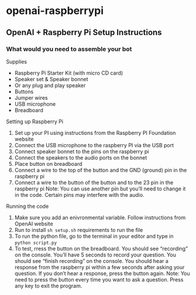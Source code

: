# openai-raspberrypi

## OpenAI + Raspberry Pi Setup Instructions 

### What would you need to assemble your bot 

Supplies 

* Raspberry Pi Starter Kit (with micro CD card)
* Speaker set  & Speaker bonnet
* Or any plug and play speaker
* Buttons
* Jumper wires 
* USB microphone 
* Breadboard

Setting up Raspberry Pi 

1) Set up your PI using instructions from the Raspberry PI Foundation website 
2) Connect the USB microphone to the raspberry PI via the USB port 
3) Connect speaker bonnet to the pins on the raspberry pi 
4) Connect the speakers to the audio ports on the bonnet 
5) Place button on breadboard 
6) Connect a wire to the top of the button and the GND (ground) pin in the raspberry pi 
7) Connect a wire to the button of the button and to the 23 pin in the raspberry pi 
Note: You can use another pin but you’ll need to change it in the code. Certain pins may interfere with the audio. 

Running the code 

1) Make sure you add an enivronmental variable. Follow instructions from OpenAI website 
2) Run to install `sh setup.sh` requirements to run the file 
3) To run the python file, go to the terminal in your editor and type in `python script.py`
5) To test, rress the button on the breadboard. You should see “recording” on the console. You’ll have 5 seconds to record your question. You should see “finish recording” on the console. You should hear a response from the raspberry pi within a few seconds after asking your question. If you don’t hear a response, press the button again. 
Note: You need to press the button every time you want to ask a question. Press any key to exit the program. 


 